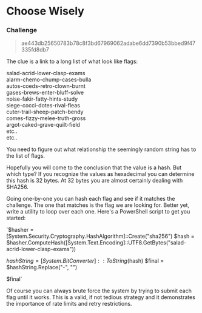 # Choose Wisely

### Challenge
> ae443db25650783b78c8f3bd67969062adabe6dd7390b53bbed9f47335fd8db7

The clue is a link to a long list of what look like flags:

salad-acrid-lower-clasp-exams  
alarm-chemo-chump-cases-bulla  
autos-coeds-retro-clown-burnt  
gases-brews-enter-bluff-solve  
noise-fakir-fatty-hints-study  
siege-cocci-dotes-rival-fleas  
cuter-trail-sheep-patch-bendy  
comes-fizzy-melee-truth-gross  
argot-caked-grave-quilt-field  
etc..  
etc..  

You need to figure out what relationship the seemingly random string has to the list of flags. 

Hopefully you will come to the conclusion that the value is a hash. But which type? If you recognize the values as hexadecimal you can determine this hash is 32 bytes. At 32 bytes you are almost certainly dealing with SHA256.

Going one-by-one you can hash each flag and see if it matches the challenge. The one that matches is the flag we are looking for. Better yet, write a utility to loop over each one. Here's a PowerShell script to get you started:

`$hasher = [System.Security.Cryptography.HashAlgorithm]::Create("sha256")
$hash = $hasher.ComputeHash([System.Text.Encoding]::UTF8.GetBytes("salad-acrid-lower-clasp-exams"))

$hashString = [System.BitConverter]::ToString($hash)
$final = $hashString.Replace("-", "")

$final`

Of course you can always brute force the system by trying to submit each flag until it works. This is a valid, if not tedious strategy and it demonstrates the importance of rate limits and retry restrictions.